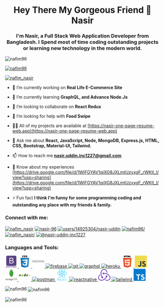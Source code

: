 <h1 align="center">Hey There My Gorgeous Friend 👋 Nasir</h1>
<h3 align="center">I'm Nasir, a Full Stack Web Application Developer from Bangladesh. I Spend most of time coding outstanding projects or learning new technology in the modern world.</h3>

<p align="left"> <img src="https://komarev.com/ghpvc/?username=nafim96&label=Profile%20views&color=0e75b6&style=flat" alt="nafim96" /> </p>

<p align="left"> <a href="https://github.com/ryo-ma/github-profile-trophy"><img src="https://github-profile-trophy.vercel.app/?username=nafim96" alt="nafim96" /></a> </p>

<p align="left"> <a href="https://twitter.com/nafim_nasir" target="blank"><img src="https://img.shields.io/twitter/follow/nafim_nasir?logo=twitter&style=for-the-badge" alt="nafim_nasir" /></a> </p>

- 🔭 I’m currently working on **Real Life E-Commerce Site**

- 🌱 I’m currently learning **GraphQL, and Advance Node.Js**

- 👯 I’m looking to collaborate on **React Redux**

- 🤝 I’m looking for help with **Food Swipe**

- 👨‍💻 All of my projects are available at [https://nasir-one-page-resume-web.app](https://nasir-one-page-resume-web.app)

- 💬 Ask me about **React, JavaScript, Node, MongoDB, Express.js, HTML, CSS, Bootstrap, Material-UI, Tailwind.**

- 📫 How to reach me **nasir.uddin.inc1227@gmail.com**

- 📄 Know about my experiences [https://drive.google.com/file/d/1WjFGYAV1qiXG8JXLmtUzyxgF_rWKtl_l/view?usp=sharing](https://drive.google.com/file/d/1WjFGYAV1qiXG8JXLmtUzyxgF_rWKtl_l/view?usp=sharing)

- ⚡ Fun fact **I think I'm funny for some programming coding and outstanding any place with my friends & family.**

<h3 align="left">Connect with me:</h3>
<p align="left">
<a href="https://twitter.com/nafim_nasir" target="blank"><img align="center" src="https://raw.githubusercontent.com/rahuldkjain/github-profile-readme-generator/master/src/images/icons/Social/twitter.svg" alt="nafim_nasir" height="30" width="40" /></a>
<a href="https://linkedin.com/in/nasir-96" target="blank"><img align="center" src="https://raw.githubusercontent.com/rahuldkjain/github-profile-readme-generator/master/src/images/icons/Social/linked-in-alt.svg" alt="nasir-96" height="30" width="40" /></a>
<a href="https://stackoverflow.com/users/users/14925304/nasir-uddin" target="blank"><img align="center" src="https://raw.githubusercontent.com/rahuldkjain/github-profile-readme-generator/master/src/images/icons/Social/stack-overflow.svg" alt="users/14925304/nasir-uddin" height="30" width="40" /></a>
<a href="https://fb.com/nafim96/" target="blank"><img align="center" src="https://raw.githubusercontent.com/rahuldkjain/github-profile-readme-generator/master/src/images/icons/Social/facebook.svg" alt="nafim96/" height="30" width="40" /></a>
<a href="https://instagram.com/nafim_nasir/" target="blank"><img align="center" src="https://raw.githubusercontent.com/rahuldkjain/github-profile-readme-generator/master/src/images/icons/Social/instagram.svg" alt="nafim_nasir/" height="30" width="40" /></a>
<a href="https://medium.com/@nasir-uddin-inc1227" target="blank"><img align="center" src="https://raw.githubusercontent.com/rahuldkjain/github-profile-readme-generator/master/src/images/icons/Social/medium.svg" alt="@nasir-uddin-inc1227" height="30" width="40" /></a>
</p>

<h3 align="left">Languages and Tools:</h3>
<p align="left"> <a href="https://getbootstrap.com" target="_blank"> <img src="https://raw.githubusercontent.com/devicons/devicon/master/icons/bootstrap/bootstrap-plain-wordmark.svg" alt="bootstrap" width="40" height="40"/> </a> <a href="https://www.w3schools.com/css/" target="_blank"> <img src="https://raw.githubusercontent.com/devicons/devicon/master/icons/css3/css3-original-wordmark.svg" alt="css3" width="40" height="40"/> </a> <a href="https://expressjs.com" target="_blank"> <img src="https://raw.githubusercontent.com/devicons/devicon/master/icons/express/express-original-wordmark.svg" alt="express" width="40" height="40"/> </a> <a href="https://firebase.google.com/" target="_blank"> <img src="https://www.vectorlogo.zone/logos/firebase/firebase-icon.svg" alt="firebase" width="40" height="40"/> </a> <a href="https://git-scm.com/" target="_blank"> <img src="https://www.vectorlogo.zone/logos/git-scm/git-scm-icon.svg" alt="git" width="40" height="40"/> </a> <a href="https://graphql.org" target="_blank"> <img src="https://www.vectorlogo.zone/logos/graphql/graphql-icon.svg" alt="graphql" width="40" height="40"/> </a> <a href="https://heroku.com" target="_blank"> <img src="https://www.vectorlogo.zone/logos/heroku/heroku-icon.svg" alt="heroku" width="40" height="40"/> </a> <a href="https://www.w3.org/html/" target="_blank"> <img src="https://raw.githubusercontent.com/devicons/devicon/master/icons/html5/html5-original-wordmark.svg" alt="html5" width="40" height="40"/> </a> <a href="https://developer.mozilla.org/en-US/docs/Web/JavaScript" target="_blank"> <img src="https://raw.githubusercontent.com/devicons/devicon/master/icons/javascript/javascript-original.svg" alt="javascript" width="40" height="40"/> </a> <a href="https://www.mongodb.com/" target="_blank"> <img src="https://raw.githubusercontent.com/devicons/devicon/master/icons/mongodb/mongodb-original-wordmark.svg" alt="mongodb" width="40" height="40"/> </a> <a href="https://nodejs.org" target="_blank"> <img src="https://raw.githubusercontent.com/devicons/devicon/master/icons/nodejs/nodejs-original-wordmark.svg" alt="nodejs" width="40" height="40"/> </a> <a href="https://postman.com" target="_blank"> <img src="https://www.vectorlogo.zone/logos/getpostman/getpostman-icon.svg" alt="postman" width="40" height="40"/> </a> <a href="https://reactjs.org/" target="_blank"> <img src="https://raw.githubusercontent.com/devicons/devicon/master/icons/react/react-original-wordmark.svg" alt="react" width="40" height="40"/> </a> <a href="https://reactnative.dev/" target="_blank"> <img src="https://reactnative.dev/img/header_logo.svg" alt="reactnative" width="40" height="40"/> </a> <a href="https://redux.js.org" target="_blank"> <img src="https://raw.githubusercontent.com/devicons/devicon/master/icons/redux/redux-original.svg" alt="redux" width="40" height="40"/> </a> <a href="https://tailwindcss.com/" target="_blank"> <img src="https://www.vectorlogo.zone/logos/tailwindcss/tailwindcss-icon.svg" alt="tailwind" width="40" height="40"/> </a> <a href="https://www.typescriptlang.org/" target="_blank"> <img src="https://raw.githubusercontent.com/devicons/devicon/master/icons/typescript/typescript-original.svg" alt="typescript" width="40" height="40"/> </a> </p>

<p><img align="left" src="https://github-readme-stats.vercel.app/api/top-langs?username=nafim96&show_icons=true&locale=en&layout=compact" alt="nafim96" /></p>

<p>&nbsp;<img align="center" src="https://github-readme-stats.vercel.app/api?username=nafim96&show_icons=true&locale=en" alt="nafim96" /></p>

<p><img align="center" src="https://github-readme-streak-stats.herokuapp.com/?user=nafim96&" alt="nafim96" /></p>
